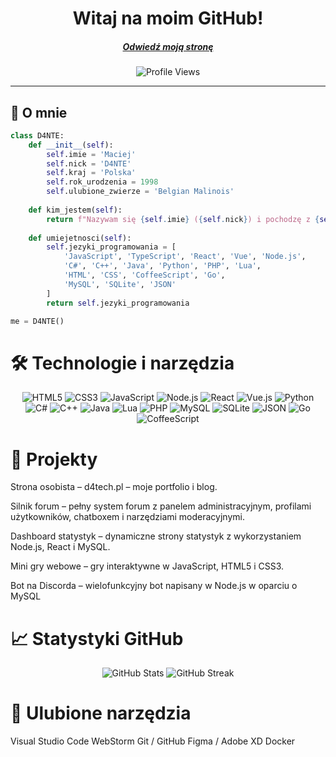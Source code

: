 <h1 align="center">Witaj na moim GitHub!</h1>
<h5 align="center"><a href="https://udantego.pl/">Odwiedź moją stronę</a></h5>

<p align="center">
  <img src="https://komarev.com/ghpvc/?username=demon981&label=Wyświetlenia%20profilu&color=0e75b6&style=flat" alt="Profile Views" />
</p>

---

## 👋 O mnie

```python
class D4NTE:
    def __init__(self):
        self.imie = 'Maciej'
        self.nick = 'D4NTE'
        self.kraj = 'Polska'
        self.rok_urodzenia = 1998
        self.ulubione_zwierze = 'Belgian Malinois'
    
    def kim_jestem(self):
        return f"Nazywam się {self.imie} ({self.nick}) i pochodzę z {self.kraj}."
    
    def umiejetnosci(self):
        self.jezyki_programowania = [
            'JavaScript', 'TypeScript', 'React', 'Vue', 'Node.js',
            'C#', 'C++', 'Java', 'Python', 'PHP', 'Lua',
            'HTML', 'CSS', 'CoffeeScript', 'Go',
            'MySQL', 'SQLite', 'JSON'
        ]
        return self.jezyki_programowania

me = D4NTE()
```

# 🛠️ Technologie i narzędzia
<p align="center"> <img alt="HTML5" src="https://img.shields.io/badge/HTML5-E34F26?style=for-the-badge&logo=html5&logoColor=white" /> <img alt="CSS3" src="https://img.shields.io/badge/CSS3-1572B6?style=for-the-badge&logo=css3&logoColor=white" /> <img alt="JavaScript" src="https://img.shields.io/badge/JavaScript-F7DF1E?style=for-the-badge&logo=javascript&logoColor=black" /> <img alt="Node.js" src="https://img.shields.io/badge/Node.js-339933?style=for-the-badge&logo=node.js&logoColor=white" /> <img alt="React" src="https://img.shields.io/badge/React-61DAFB?style=for-the-badge&logo=react&logoColor=black" /> <img alt="Vue.js" src="https://img.shields.io/badge/Vue.js-4FC08D?style=for-the-badge&logo=vue.js&logoColor=white" /> <img alt="Python" src="https://img.shields.io/badge/Python-3776AB?style=for-the-badge&logo=python&logoColor=white" /> <img alt="C#" src="https://img.shields.io/badge/C%23-239120?style=for-the-badge&logo=c-sharp&logoColor=white" /> <img alt="C++" src="https://img.shields.io/badge/C++-00599C?style=for-the-badge&logo=c%2B%2B&logoColor=white" /> <img alt="Java" src="https://img.shields.io/badge/Java-007396?style=for-the-badge&logo=java&logoColor=white" /> <img alt="Lua" src="https://img.shields.io/badge/Lua-2C2D72?style=for-the-badge&logo=lua&logoColor=white" /> <img alt="PHP" src="https://img.shields.io/badge/PHP-777BB4?style=for-the-badge&logo=php&logoColor=white" /> <img alt="MySQL" src="https://img.shields.io/badge/MySQL-4479A1?style=for-the-badge&logo=mysql&logoColor=white" /> <img alt="SQLite" src="https://img.shields.io/badge/SQLite-07405E?style=for-the-badge&logo=sqlite&logoColor=white" /> <img alt="JSON" src="https://img.shields.io/badge/JSON-000000?style=for-the-badge&logo=json&logoColor=white" /> <img alt="Go" src="https://img.shields.io/badge/Go-00ADD8?style=for-the-badge&logo=go&logoColor=white" /> <img alt="CoffeeScript" src="https://img.shields.io/badge/CoffeeScript-2f2f2f?style=for-the-badge&logo=coffeescript&logoColor=white" /> </p>

# 🚀 Projekty

Strona osobista – d4tech.pl
 – moje portfolio i blog.

Silnik forum – pełny system forum z panelem administracyjnym, profilami użytkowników, chatboxem i narzędziami moderacyjnymi.

Dashboard statystyk – dynamiczne strony statystyk z wykorzystaniem Node.js, React i MySQL.

Mini gry webowe – gry interaktywne w JavaScript, HTML5 i CSS3.

Bot na Discorda – wielofunkcyjny bot napisany w Node.js w oparciu o MySQL

# 📈 Statystyki GitHub
<p align="center"> <img src="https://github-readme-stats.vercel.app/api?username=D4NTE98&show_icons=true&theme=radical&hide_border=true" alt="GitHub Stats" /> <img src="https://github-readme-streak-stats.herokuapp.com/?user=D4NTE98&theme=radical&hide_border=true" alt="GitHub Streak" /> </p>

# 🌟 Ulubione narzędzia

Visual Studio Code
WebStorm
Git / GitHub
Figma / Adobe XD
Docker

